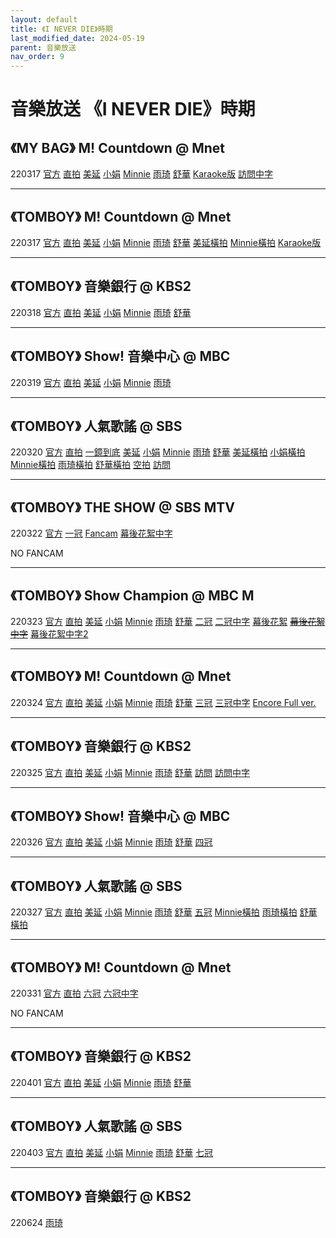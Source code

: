 ```yaml
---
layout: default
title: 《I NEVER DIE》時期
last_modified_date: 2024-05-19
parent: 音樂放送
nav_order: 9
---
```


# 音樂放送 《I NEVER DIE》時期

## 《MY BAG》 M! Countdown @ Mnet

220317 [官方](https://www.youtube.com/watch?v=-UhV_Ou0jgA) [直拍](https://www.youtube.com/watch?v=dhfeb640CQ0) [美延](https://www.youtube.com/watch?v=UD8qpxPCyjY) [小娟](https://www.youtube.com/watch?v=-rLxLLoCbUI) [Minnie](https://www.youtube.com/watch?v=7fWge1xoGOM) [雨琦](https://www.youtube.com/watch?v=Gcoo0mzuL9c) [舒華](https://www.youtube.com/watch?v=1jwGZKl0AY8) [Karaoke版](https://www.youtube.com/watch?v=wXyqrp4bP5M) [訪問中字](https://www.bilibili.com/video/BV1Xq4y1i7kz)

---

## 《TOMBOY》 M! Countdown @ Mnet

220317 [官方](https://www.youtube.com/watch?v=8fvwz16egNg) [直拍](https://www.youtube.com/watch?v=3OMUAS30ke4) [美延](https://www.youtube.com/watch?v=OxT96802rbs) [小娟](https://www.youtube.com/watch?v=vDxU0HyTyXo) [Minnie](https://www.youtube.com/watch?v=xqqLCVP436o) [雨琦](https://www.youtube.com/watch?v=rEYKUapNu0M) [舒華](https://www.youtube.com/watch?v=Yt4LiuwejJs) [美延橫拍](https://www.youtube.com/watch?v=Hgk3JZaYhHk) [Minnie橫拍](https://www.youtube.com/watch?v=r-zheDO3pII) [Karaoke版](https://www.youtube.com/watch?v=BYjM_xVfhMY)

---

## 《TOMBOY》 音樂銀行 @ KBS2

220318 [官方](https://www.youtube.com/watch?v=Itq0t6qDlus) [直拍](https://www.youtube.com/watch?v=ntmuvniX45E) [美延](https://www.youtube.com/watch?v=0ER7USaJVSc) [小娟](https://www.youtube.com/watch?v=0vSpL5oMVr8) [Minnie](https://www.youtube.com/watch?v=oALbX2Qlzyw) [雨琦](https://www.youtube.com/watch?v=8SC6TXQsTvg) [舒華](https://www.youtube.com/watch?v=GFr7N_lr8l8)

---

## 《TOMBOY》 Show! 音樂中心 @ MBC

220319 [官方](https://www.youtube.com/watch?v=E0yXTN3SeTg) [直拍](https://www.youtube.com/watch?v=E0yXTN3SeTg) [美延](https://www.youtube.com/watch?v=L8nDt2snej0) [小娟](https://www.youtube.com/watch?v=MPQs0qZp4UQ) [Minnie](https://www.youtube.com/watch?v=Z1P7oVcz6v0) [雨琦](https://www.youtube.com/watch?v=43xdxrAYijY)

---

## 《TOMBOY》 人氣歌謠 @ SBS

220320 [官方](https://www.youtube.com/watch?v=2GBmUBnqWXw) [直拍](https://www.youtube.com/watch?v=G8jT7UVJvyc) [一鏡到底](https://www.youtube.com/watch?v=A1DlH-6Ko5w) [美延](https://www.youtube.com/watch?v=g0xxrh_-Gr8) [小娟](https://www.youtube.com/watch?v=SKm9UqvJQh4) [Minnie](https://www.youtube.com/watch?v=JHWfejTa_vw) [雨琦](https://www.youtube.com/watch?v=IB-7o-f1Nlk) [舒華](https://www.youtube.com/watch?v=fneS0MeT6uE) [美延橫拍](https://www.youtube.com/watch?v=xfoWcOlHkVI) [小娟橫拍](https://www.youtube.com/watch?v=-3HFq5YqGsw) [Minnie橫拍](https://www.youtube.com/watch?v=SZ1P47nCpGU) [雨琦橫拍](https://www.youtube.com/watch?v=5Rfk_wF9kZ8) [舒華橫拍](https://www.youtube.com/watch?v=tmcQp28GYD8) [空拍](https://www.youtube.com/watch?v=Krtw1sKKUPo) [訪問](https://www.bilibili.com/video/BV1eP4y1u7Nn)

---

## 《TOMBOY》 THE SHOW @ SBS MTV

220322 [官方](https://www.youtube.com/watch?v=bZyjXkwF57w) [一冠](https://www.youtube.com/watch?v=7WQZuljWEa0) [Fancam](https://www.youtube.com/watch?v=tO17tj14gmQ) [幕後花絮中字](https://www.bilibili.com/video/BV1fY4y1t77H)

NO FANCAM

---

## 《TOMBOY》 Show Champion @ MBC M

220323 [官方](https://www.youtube.com/watch?v=XmKe499TrQE) [直拍](https://www.youtube.com/watch?v=sPSCM-5AMOI) [美延](https://www.youtube.com/watch?v=9xI5KLvA3oA) [小娟](https://www.youtube.com/watch?v=A41mkN_hJvk) [Minnie](https://www.youtube.com/watch?v=fhxCBBS7okM) [雨琦](https://www.youtube.com/watch?v=1VtqlaT-lS4) [舒華](https://www.youtube.com/watch?v=i8FagduU4mk) [二冠](https://www.youtube.com/watch?v=On1a9hJ0FkM) [二冠中字](https://www.bilibili.com/video/BV17T4y1i7cz) [幕後花絮](https://www.youtube.com/watch?v=ezQB9ycyvz8) ~~[幕後花絮中字](https://www.bilibili.com/video/BV1i94y1o7eB)~~ [幕後花絮中字2](https://www.bilibili.com/video/BV1cT4y1v71i)

---

## 《TOMBOY》 M! Countdown @ Mnet

220324 [官方](https://www.youtube.com/watch?v=SIc0HAubWlc) [直拍](https://www.youtube.com/watch?v=N3bpPuNlzMY) [美延](https://www.youtube.com/watch?v=py-TP2Wbj2E) [小娟](https://www.youtube.com/watch?v=vOcg5gOLEsc) [Minnie](https://www.youtube.com/watch?v=TxFWmen_XPc) [雨琦](https://www.youtube.com/watch?v=dqbw9anzD-g) [舒華](https://www.youtube.com/watch?v=kTDojXZxwZg) [三冠](https://www.youtube.com/watch?v=FUtPNTVC4QE) [三冠中字](https://www.bilibili.com/video/BV1ga411b73J) [Encore Full ver.](https://www.youtube.com/watch?v=ebYASru2TcA)

---

## 《TOMBOY》 音樂銀行 @ KBS2

220325 [官方](https://www.youtube.com/watch?v=y6kacqPOZ7E) [直拍](https://www.youtube.com/watch?v=ochfSDWXRoM) [美延](https://www.youtube.com/watch?v=xcUKDx5gq8U) [小娟](https://www.youtube.com/watch?v=Hig9pH072gQ) [Minnie](https://www.youtube.com/watch?v=Hig9pH072gQ) [雨琦](https://www.youtube.com/watch?v=boM6u6HET00) [舒華](https://www.youtube.com/watch?v=F6uc1auJ8X4) [訪問](https://www.youtube.com/watch?v=8g0cS6oOh34) [訪問中字](https://www.bilibili.com/video/BV17L411A7y5)

---

## 《TOMBOY》 Show! 音樂中心 @ MBC

220326 [官方](https://www.youtube.com/watch?v=RF83eRDe6s4) [直拍](https://www.youtube.com/watch?v=Hs1N68Utz28) [美延](https://www.youtube.com/watch?v=-dAJDyTR72E) [小娟](https://www.youtube.com/watch?v=Lcbn-jbagPs) [Minnie](https://www.youtube.com/watch?v=EsRG1df0e6w) [雨琦](https://www.youtube.com/watch?v=Lcbn-jbagPs) [舒華](https://www.youtube.com/watch?v=iHKIAcxbHyI) [四冠](https://www.youtube.com/watch?v=Qs3271cvRsk)

---

## 《TOMBOY》 人氣歌謠 @ SBS

220327 [官方](https://www.youtube.com/watch?v=dZ4NpqfR5qU) [直拍](https://www.youtube.com/watch?v=Xd3gcicfE7w) [美延](https://www.youtube.com/watch?v=UeXmj-_zfiA) [小娟](https://www.youtube.com/watch?v=OWo3nQOfAZE) [Minnie](https://www.youtube.com/watch?v=XfBnoNc2vgA) [雨琦](https://www.youtube.com/watch?v=ekyyG3bnsGU) [舒華](https://www.youtube.com/watch?v=OG7tHq-7CYw) [五冠](https://www.youtube.com/watch?v=wkjrMk3CE1M) [Minnie橫拍](https://www.youtube.com/watch?v=75dHdzr4-3I) [雨琦橫拍](https://www.youtube.com/watch?v=9gYgsKTnsco) [舒華橫拍](https://www.youtube.com/watch?v=xNFgEXV1hhw)

---

## 《TOMBOY》 M! Countdown @ Mnet

220331 [官方](https://www.youtube.com/watch?v=bzj37ogNCZ4) [直拍](https://www.youtube.com/watch?v=mf9MR_wWeHA) [六冠](https://www.youtube.com/watch?v=IdATUzGAKUQ) [六冠中字](https://www.bilibili.com/video/BV14a41147D9)

NO FANCAM

---

## 《TOMBOY》 音樂銀行 @ KBS2

220401 [官方](https://www.youtube.com/watch?v=GCTQolSyvWA) [直拍](https://www.youtube.com/watch?v=P-ozv3O26PU) [美延](https://www.youtube.com/watch?v=NP1KBd8acqo) [小娟](https://www.youtube.com/watch?v=uEGHv88OROg) [Minnie](https://www.youtube.com/watch?v=v1bJGCUmUow) [雨琦](https://www.youtube.com/watch?v=HY2AAA2P0hc) [舒華](https://www.youtube.com/watch?v=8ykfTI1E7w4)

---

## 《TOMBOY》 人氣歌謠 @ SBS

220403 [官方](https://www.youtube.com/watch?v=dZ4NpqfR5qU) [直拍](https://www.youtube.com/watch?v=Xd3gcicfE7w) [美延](https://www.youtube.com/watch?v=n6z09U0tLyA) [小娟](https://www.youtube.com/watch?v=XRGWsLaKqBI) [Minnie](https://www.youtube.com/watch?v=CA3Xq3_6OvY) [雨琦](https://www.youtube.com/watch?v=CTLwHjPCjGQ) [舒華](https://www.youtube.com/watch?v=Ft4J7cWe3Ew) [七冠](https://www.youtube.com/watch?v=nQe7d2rqJ-Y)

---

## 《TOMBOY》 音樂銀行 @ KBS2

220624 [雨琦](https://www.youtube.com/watch?v=mKDIEOeFgAc)
